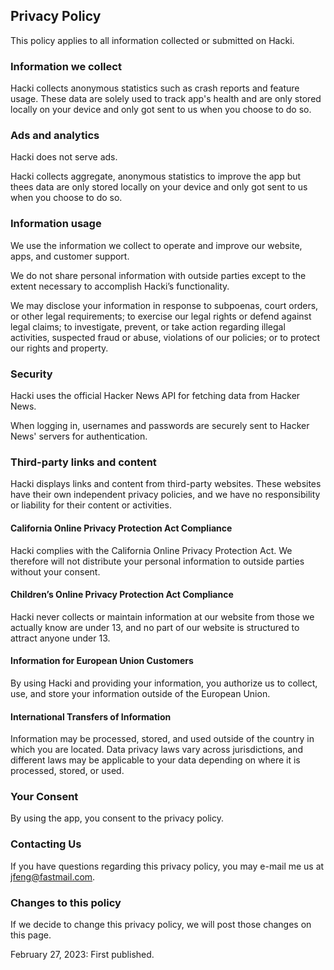 ## Privacy Policy
This policy applies to all information collected or submitted on Hacki.

### Information we collect
Hacki collects anonymous statistics such as crash reports and feature usage. These data are solely used to track app's health and are only stored locally on your device and only got sent to us when you choose to do so.

### Ads and analytics
Hacki does not serve ads.

Hacki collects aggregate, anonymous statistics to improve the app but thees data are only stored locally on your device and only got sent to us when you choose to do so.

### Information usage
We use the information we collect to operate and improve our website, apps, and customer support.

We do not share personal information with outside parties except to the extent necessary to accomplish Hacki’s functionality.

We may disclose your information in response to subpoenas, court orders, or other legal requirements; to exercise our legal rights or defend against legal claims; to investigate, prevent, or take action regarding illegal activities, suspected fraud or abuse, violations of our policies; or to protect our rights and property.

### Security
Hacki uses the official Hacker News API for fetching data from Hacker News.

When logging in, usernames and passwords are securely sent to Hacker News' servers for authentication.

### Third-party links and content
Hacki displays links and content from third-party websites. These websites have their own independent privacy policies, and we have no responsibility or liability for their content or activities.

#### California Online Privacy Protection Act Compliance
Hacki complies with the California Online Privacy Protection Act. We therefore will not distribute your personal information to outside parties without your consent.

#### Children’s Online Privacy Protection Act Compliance
Hacki never collects or maintain information at our website from those we actually know are under 13, and no part of our website is structured to attract anyone under 13.

#### Information for European Union Customers
By using Hacki and providing your information, you authorize us to collect, use, and store your information outside of the European Union.

#### International Transfers of Information
Information may be processed, stored, and used outside of the country in which you are located. Data privacy laws vary across jurisdictions, and different laws may be applicable to your data depending on where it is processed, stored, or used.

### Your Consent
By using the app, you consent to the privacy policy.

### Contacting Us
If you have questions regarding this privacy policy, you may e-mail me us at jfeng@fastmail.com.

### Changes to this policy
If we decide to change this privacy policy, we will post those changes on this page.

February 27, 2023: First published.
